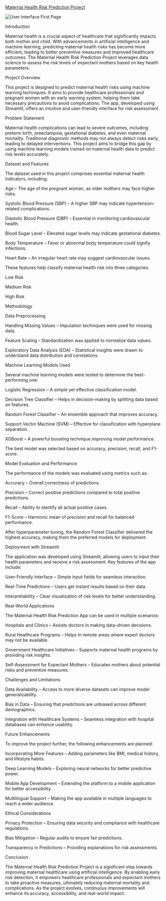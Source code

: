 
[Maternal Health Risk Prediction Project](https://maternal-health-risk-prediction-project.streamlit.app/)

![User Interface First Page](/Banking%20Data%20Analysis%20Using%20SQL%20Frant%20Page.png)




Introduction

Maternal health is a crucial aspect of healthcare that significantly impacts both mother and child. With advancements in artificial intelligence and machine learning, predicting maternal health risks has become more efficient, leading to better preventive measures and improved healthcare outcomes. The Maternal Health Risk Prediction Project leverages data science to assess the risk levels of expectant mothers based on key health parameters.

Project Overview

This project is designed to predict maternal health risks using machine learning techniques. It aims to provide healthcare professionals and pregnant women with an early warning system, helping them take necessary precautions to avoid complications. The app, developed using Streamlit, offers an intuitive and user-friendly interface for risk assessment.

Problem Statement

Maternal health complications can lead to severe outcomes, including preterm birth, preeclampsia, gestational diabetes, and even maternal mortality. Traditional diagnostic methods may not always detect risks early, leading to delayed interventions. This project aims to bridge this gap by using machine learning models trained on maternal health data to predict risk levels accurately.

Dataset and Features

The dataset used in this project comprises essential maternal health indicators, including:

Age – The age of the pregnant woman, as older mothers may face higher risks.

Systolic Blood Pressure (SBP) – A higher SBP may indicate hypertension-related complications.

Diastolic Blood Pressure (DBP) – Essential in monitoring cardiovascular health.

Blood Sugar Level – Elevated sugar levels may indicate gestational diabetes.

Body Temperature – Fever or abnormal body temperature could signify infections.

Heart Rate – An irregular heart rate may suggest cardiovascular issues.

These features help classify maternal health risk into three categories:

Low Risk

Medium Risk

High Risk

Methodology

Data Preprocessing

Handling Missing Values – Imputation techniques were used for missing data.

Feature Scaling – Standardization was applied to normalize data values.

Exploratory Data Analysis (EDA) – Statistical insights were drawn to understand data distribution and correlations.

Machine Learning Models Used

Several machine learning models were tested to determine the best-performing one:

Logistic Regression – A simple yet effective classification model.

Decision Tree Classifier – Helps in decision-making by splitting data based on features.

Random Forest Classifier – An ensemble approach that improves accuracy.

Support Vector Machine (SVM) – Effective for classification with hyperplane separation.

XGBoost – A powerful boosting technique improving model performance.

The best model was selected based on accuracy, precision, recall, and F1-score.

Model Evaluation and Performance

The performance of the models was evaluated using metrics such as:

Accuracy – Overall correctness of predictions.

Precision – Correct positive predictions compared to total positive predictions.

Recall – Ability to identify all actual positive cases.

F1-Score – Harmonic mean of precision and recall for balanced performance.

After hyperparameter tuning, the Random Forest Classifier delivered the highest accuracy, making them the preferred models for deployment.

Deployment with Streamlit

The application was developed using Streamlit, allowing users to input their health parameters and receive a risk assessment. Key features of the app include:

User-Friendly Interface – Simple input fields for seamless interaction.

Real-Time Predictions – Users get instant results based on their data.

Interpretability – Clear visualization of risk levels for better understanding.

Real-World Applications

The Maternal Health Risk Prediction App can be used in multiple scenarios:

Hospitals and Clinics – Assists doctors in making data-driven decisions.

Rural Healthcare Programs – Helps in remote areas where expert doctors may not be available.

Government Healthcare Initiatives – Supports maternal health programs by providing risk insights.

Self-Assessment for Expectant Mothers – Educates mothers about potential risks and preventive measures.

Challenges and Limitations

Data Availability – Access to more diverse datasets can improve model generalizability.

Bias in Data – Ensuring that predictions are unbiased across different demographics.

Integration with Healthcare Systems – Seamless integration with hospital databases can enhance usability.

Future Enhancements

To improve the project further, the following enhancements are planned:

Incorporating More Features – Adding parameters like BMI, medical history, and lifestyle habits.

Deep Learning Models – Exploring neural networks for better predictive power.

Mobile App Development – Extending the platform to a mobile application for better accessibility.

Multilingual Support – Making the app available in multiple languages to reach a wider audience.

Ethical Considerations

Privacy Protection – Ensuring data security and compliance with healthcare regulations.

Bias Mitigation – Regular audits to ensure fair predictions.

Transparency in Predictions – Providing explanations for risk assessments.

Conclusion

The Maternal Health Risk Prediction Project is a significant step towards improving maternal healthcare using artificial intelligence. By enabling early risk detection, it empowers healthcare professionals and expectant mothers to take proactive measures, ultimately reducing maternal mortality and complications. As the project evolves, continuous improvements will enhance its accuracy, accessibility, and real-world impact.

